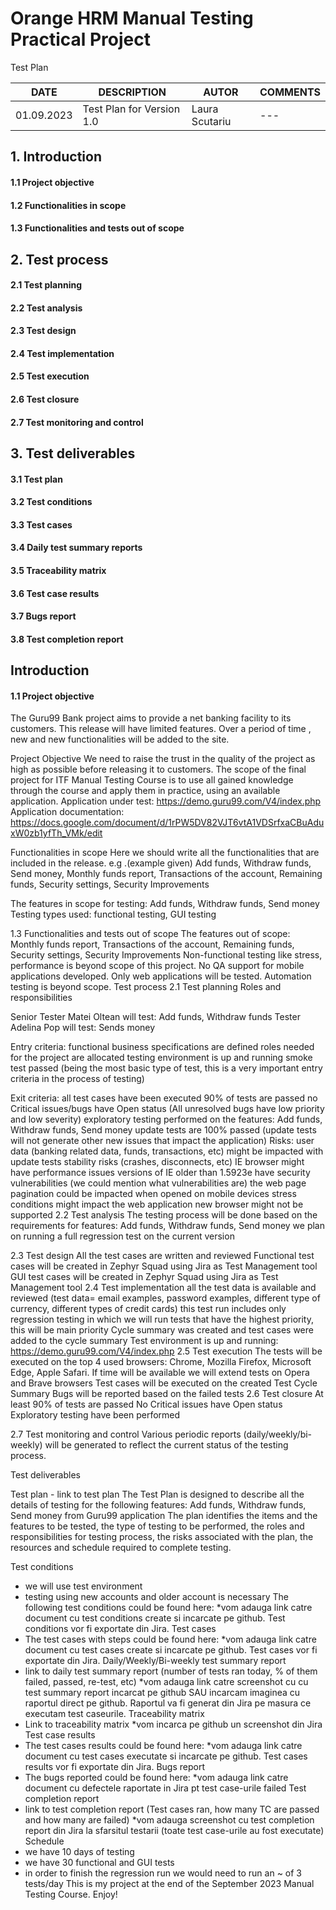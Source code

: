    # Orange HRM Manual Testing Practical Project
Test Plan 

| DATE| DESCRIPTION | AUTOR | COMMENTS |
| --- | --- | --- | --- |
| 01.09.2023| Test Plan for Version 1.0 | Laura Scutariu | --- |

## 1. Introduction
#### 1.1 Project objective
#### 1.2 Functionalities in scope
#### 1.3 Functionalities and tests out of scope
## 2. Test process
#### 2.1 Test planning
#### 2.2 Test analysis
#### 2.3 Test design
#### 2.4 Test implementation
#### 2.5 Test execution
#### 2.6 Test closure
#### 2.7 Test monitoring and control
## 3. Test deliverables
#### 3.1 Test plan
#### 3.2 Test conditions
#### 3.3 Test cases
#### 3.4 Daily test summary reports
#### 3.5 Traceability matrix
#### 3.6 Test case results
#### 3.7 Bugs report
#### 3.8 Test completion report


## Introduction

#### 1.1 Project objective
The Guru99 Bank project aims to provide a net banking facility to its customers.
This release will have limited features. Over a period of time , new and new functionalities will be added to the site.

 Project Objective
We need to raise the trust in the quality of the project as high as possible before releasing it to customers.
The scope of the final project for ITF Manual Testing Course is to use all gained knowledge through the course and apply them in practice, using an available application. 
Application under test: https://demo.guru99.com/V4/index.php 
Application documentation:  https://docs.google.com/document/d/1rPW5DV82VJT6vtA1VDSrfxaCBuAduxW0zb1yfTh_VMk/edit 

  Functionalities in scope
Here we should write all the functionalities that are included in the release.
e.g .(example given) Add funds, Withdraw funds, Send money, Monthly funds report, Transactions of the account, Remaining funds, Security settings, Security Improvements

The features in scope for testing: Add funds, Withdraw funds, Send money
Testing types used: functional testing, GUI testing


1.3 Functionalities and tests out of scope
The features out of scope: Monthly funds report, Transactions of the account, Remaining funds, Security settings, Security Improvements
Non-functional testing like stress, performance is beyond scope of this project.
No QA support for mobile applications developed. Only web applications will be tested.
Automation testing is beyond scope.
Test process
2.1   Test planning
Roles and responsibilities

Senior Tester
Matei Oltean
will test: Add funds, Withdraw funds
Tester
Adelina Pop
will test: Sends money


Entry criteria:
functional business specifications are defined
roles needed for the project are allocated
testing environment is up and running
smoke test passed (being the most basic type of test, this is a very important entry criteria in the process of testing)

Exit criteria:
all test cases have been executed 
90% of tests are passed
no Critical issues/bugs have Open status (All unresolved bugs have low priority and low severity)
exploratory testing performed on the features: Add funds, Withdraw funds, Send money
update tests are 100% passed (update tests will not generate other new issues that impact the application)
Risks:
user data (banking related data, funds, transactions, etc) might be impacted with update tests
stability risks (crashes, disconnects, etc)
IE browser might have performance issues
versions of IE older than 1.5923e have security vulnerabilities (we could mention what vulnerabilities are)
the web page pagination could be impacted when opened on mobile devices
stress conditions might impact the web application
new browser might not be supported 
2.2 Test analysis 
The testing process will be done based on the requirements for features: Add funds, Withdraw funds, Send money
we plan on running a full regression test on the current version

2.3 Test design
All the test cases are written and reviewed 
Functional test cases will be created in Zephyr Squad using Jira as Test Management tool
GUI test cases will be created in Zephyr Squad using Jira as Test Management tool
2.4 Test implementation
all the test data is available and reviewed (test data= email examples, password examples, different type of currency, different types of credit cards)
this test run includes only regression testing in which we will run tests that have the highest priority, this will be main priority
Cycle summary was created and test cases were added to the cycle summary 
Test environment is up and running: https://demo.guru99.com/V4/index.php 
2.5 Test execution
The tests will be executed on the top 4 used browsers: Chrome, Mozilla Firefox, Microsoft Edge, Apple Safari. If time will be available we will extend tests on Opera and Brave browsers
Test cases will be executed on the created Test Cycle Summary
Bugs will be reported based on the failed tests
2.6 Test closure
At least 90% of tests are passed
No Critical issues have Open status
Exploratory testing have been performed

2.7 Test monitoring and control
Various periodic reports (daily/weekly/bi-weekly) will be generated to reflect the current status of the testing process. 

Test deliverables	

  Test plan - link to test plan
The Test Plan is designed to describe all the details of testing for the following features: Add funds, Withdraw funds, Send money from Guru99 application
The plan identifies the items and the features to be tested, the type of testing to be performed, the roles and responsibilities for testing process, the risks associated with the plan, the resources and schedule required to complete testing. 

  Test conditions 
 -  we will use test environment
 - testing using new accounts and older account is necessary
The following test conditions could be found here: *vom adauga link catre document cu test conditions create si incarcate pe github. Test conditions vor fi exportate din Jira.
  Test cases
 - The test cases with steps could be found here: *vom adauga link catre document cu test cases create si incarcate pe github. Test cases vor fi exportate din Jira. 
  Daily/Weekly/Bi-weekly test summary report
 - link to daily test summary report (number of tests ran today, % of them failed, passed, re-test, etc) *vom adauga link catre screenshot cu cu test summary report incarcat pe github SAU incarcam imaginea cu raportul direct pe github. Raportul va fi generat din Jira pe masura ce executam test caseurile. 
  Traceability matrix
 - Link to traceability matrix *vom incarca pe github un screenshot din Jira
  Test case results
 -  The test cases results could be found here: *vom adauga link catre document cu test cases executate si incarcate pe github. Test cases results vor fi exportate din Jira. 
  Bugs report
 - The bugs reported could be found here: *vom adauga link catre document cu defectele raportate in Jira pt test case-urile failed 
  Test completion report
 - link to test completion report (Test cases ran, how many TC are passed and how many are failed)
   *vom adauga screenshot cu test completion report din Jira la sfarsitul testarii (toate test case-urile au fost executate)
  Schedule
 - we have 10 days of testing
 - we have 30 functional and GUI tests
 - in order to finish the regression run we would need to run an ~ of 3 tests/day
This is my project at the end of the September 2023 Manual Testing Course. Enjoy!
